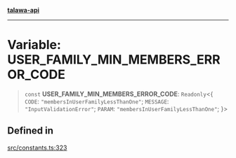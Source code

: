 [**talawa-api**](../../README.md)

***

# Variable: USER\_FAMILY\_MIN\_MEMBERS\_ERROR\_CODE

> `const` **USER\_FAMILY\_MIN\_MEMBERS\_ERROR\_CODE**: `Readonly`\<\{ `CODE`: `"membersInUserFamilyLessThanOne"`; `MESSAGE`: `"InputValidationError"`; `PARAM`: `"membersInUserFamilyLessThanOne"`; \}\>

## Defined in

[src/constants.ts:323](https://github.com/Suyash878/talawa-api/blob/f376d03c37e9acd046e7cc983947432c95f74442/src/constants.ts#L323)
